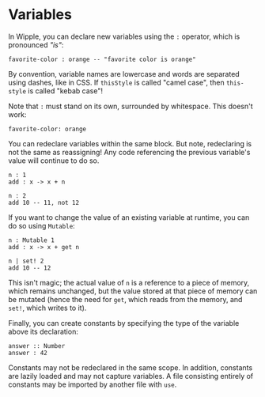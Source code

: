 # Variables

In Wipple, you can declare new variables using the `:` operator, which is pronounced _"is"_:

```wipple
favorite-color : orange -- "favorite color is orange"
```

By convention, variable names are lowercase and words are separated using dashes, like in CSS. If `thisStyle` is called "camel case", then `this-style` is called "kebab case"!

Note that `:` must stand on its own, surrounded by whitespace. This doesn't work:

```wipple
favorite-color: orange
```

You can redeclare variables within the same block. But note, redeclaring is not the same as reassigning! Any code referencing the previous variable's value will continue to do so.

```wipple
n : 1
add : x -> x + n

n : 2
add 10 -- 11, not 12
```

If you want to change the value of an existing variable at runtime, you can do so using `Mutable`:

```wipple
n : Mutable 1
add : x -> x + get n

n | set! 2
add 10 -- 12
```

This isn't magic; the actual value of `n` is a reference to a piece of memory, which remains unchanged, but the value stored at that piece of memory can be mutated (hence the need for `get`, which reads from the memory, and `set!`, which writes to it).

Finally, you can create constants by specifying the type of the variable above its declaration:

```wipple
answer :: Number
answer : 42
```

Constants may not be redeclared in the same scope. In addition, constants are lazily loaded and may not capture variables. A file consisting entirely of constants may be imported by another file with `use`.

